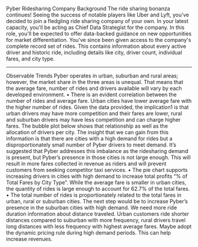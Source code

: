 Pyber Ridesharing Company
Background
The ride sharing bonanza continues! Seeing the success of notable players like Uber and Lyft, you've decided to join a fledgling ride sharing company of your own. In your latest capacity, you'll be acting as Chief Data Strategist for the company. In this role, you'll be expected to offer data-backed guidance on new opportunities for market differentiation.
You've since been given access to the company's complete record set of rides. This contains information about every active driver and historic ride, including details like city, driver count, individual fares, and city type.
________________________________________
Observable Trends
Pyber operates in urban, suburban and rural areas; however, the market share in the three areas is unequal. That means that the average fare, number of rides and drivers available will vary by each developed environment.
•	There is an evident correlation between the number of rides and average fare. Urban cities have lower average fare with the higher number of rides. Given the data provided, the implication1 is that urban drivers may have more competition and their fares are lower, rural and suburban drivers may have less competition and can charge higher fares. The bubble plot below shows that relationship as well as the allocation of drivers per city. The insight that we can gain from this information is that there are cities with a high demand for rides but a disproportionately small number of Pyber drivers to meet demand. It’s suggested that Pyber addresses this imbalance as the ridesharing demand is present, but Pyber’s presence in those cities is not large enough. This will result in more fares collected in revenue as riders and will prevent customers from seeking competitor taxi services.
•	The pie chart supports increasing drivers in cities with high demand to increase total profits  “% of Total Fares by City Type”. While the average fare is smaller in urban cities, the quantity of rides is large enough to account for 62.7% of the total fares.
•	The total number of rides is proportionately related to the total fares in urban, rural or suburban cities. The next step would be to increase Pyber’s presence in the suburban cities with high demand.
 We need more ride duration information about distance traveled. Urban customers ride shorter distances compared to suburban with more frequency, rural drivers travel long distances with less frequency with highest average fares. Maybe adopt the dynamic pricing rule during high demand periods. This can help increase revenues.
